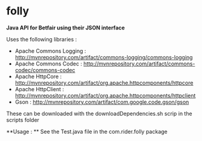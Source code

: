# folly
**Java API for Betfair using their JSON interface**

Uses the following libraries :

* Apache Commons Logging : http://mvnrepository.com/artifact/commons-logging/commons-logging
* Apache Commons Codec   : http://mvnrepository.com/artifact/commons-codec/commons-codec
* Apache HttpCore        : http://mvnrepository.com/artifact/org.apache.httpcomponents/httpcore
* Apache HttpClient      : http://mvnrepository.com/artifact/org.apache.httpcomponents/httpclient
* Gson                   : http://mvnrepository.com/artifact/com.google.code.gson/gson

These can be downloaded with the downloadDependencies.sh scrip in the scripts folder

**Usage : **
See the Test.java file in the com.rider.folly package
